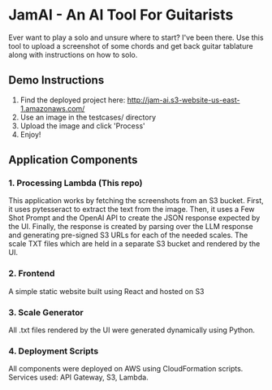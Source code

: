 # JamAI - An AI Tool For Guitarists
Ever want to play a solo and unsure where to start? I've been there. Use this tool to upload a screenshot of some chords and get back guitar tablature along with instructions on how to solo.
## Demo Instructions
1. Find the deployed project here: http://jam-ai.s3-website-us-east-1.amazonaws.com/
2. Use an image in the testcases/ directory
3. Upload the image and click 'Process'
4. Enjoy!

## Application Components
### 1. Processing Lambda (This repo)
This application works by fetching the screenshots from an S3 bucket. First, it uses pytesseract to extract the text from the image. Then, it uses a Few Shot Prompt and the OpenAI API to create the JSON response expected by the UI. Finally, the response is created by parsing over the LLM response and generating pre-signed S3 URLs for each of the needed scales. The scale TXT files which are held in a separate S3 bucket and rendered by the UI.
### 2. Frontend
A simple static website built using React and hosted on S3
### 3. Scale Generator
All .txt files rendered by the UI were generated dynamically using Python.
### 4. Deployment Scripts
All components were deployed on AWS using CloudFormation scripts. Services used: API Gateway, S3, Lambda. 